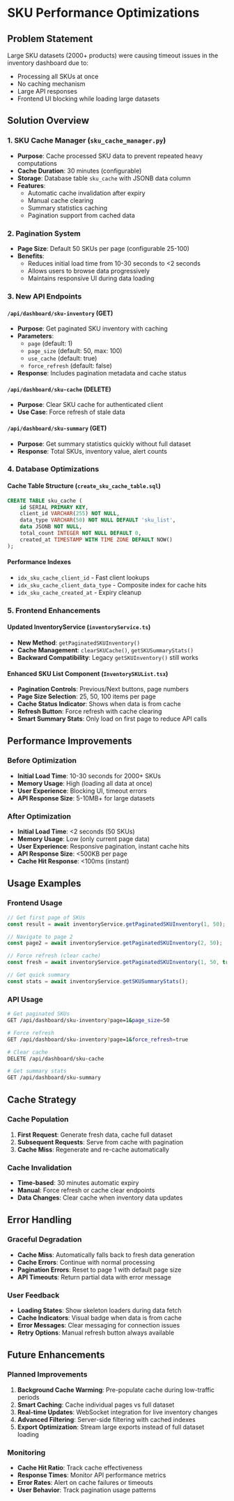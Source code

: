 # SKU Performance Optimizations

## Problem Statement
Large SKU datasets (2000+ products) were causing timeout issues in the inventory dashboard due to:
- Processing all SKUs at once
- No caching mechanism
- Large API responses
- Frontend UI blocking while loading large datasets

## Solution Overview

### 1. **SKU Cache Manager** (`sku_cache_manager.py`)
- **Purpose**: Cache processed SKU data to prevent repeated heavy computations
- **Cache Duration**: 30 minutes (configurable)
- **Storage**: Database table `sku_cache` with JSONB data column
- **Features**:
  - Automatic cache invalidation after expiry
  - Manual cache clearing
  - Summary statistics caching
  - Pagination support from cached data

### 2. **Pagination System**
- **Page Size**: Default 50 SKUs per page (configurable 25-100)
- **Benefits**: 
  - Reduces initial load time from 10-30 seconds to <2 seconds
  - Allows users to browse data progressively
  - Maintains responsive UI during data loading

### 3. **New API Endpoints**

#### `/api/dashboard/sku-inventory` (GET)
- **Purpose**: Get paginated SKU inventory with caching
- **Parameters**:
  - `page` (default: 1)
  - `page_size` (default: 50, max: 100)  
  - `use_cache` (default: true)
  - `force_refresh` (default: false)
- **Response**: Includes pagination metadata and cache status

#### `/api/dashboard/sku-cache` (DELETE)
- **Purpose**: Clear SKU cache for authenticated client
- **Use Case**: Force refresh of stale data

#### `/api/dashboard/sku-summary` (GET)
- **Purpose**: Get summary statistics quickly without full dataset
- **Response**: Total SKUs, inventory value, alert counts

### 4. **Database Optimizations**

#### Cache Table Structure (`create_sku_cache_table.sql`)
```sql
CREATE TABLE sku_cache (
    id SERIAL PRIMARY KEY,
    client_id VARCHAR(255) NOT NULL,
    data_type VARCHAR(50) NOT NULL DEFAULT 'sku_list',
    data JSONB NOT NULL,
    total_count INTEGER NOT NULL DEFAULT 0,
    created_at TIMESTAMP WITH TIME ZONE DEFAULT NOW()
);
```

#### Performance Indexes
- `idx_sku_cache_client_id` - Fast client lookups
- `idx_sku_cache_client_data_type` - Composite index for cache hits
- `idx_sku_cache_created_at` - Expiry cleanup

### 5. **Frontend Enhancements**

#### Updated InventoryService (`inventoryService.ts`)
- **New Method**: `getPaginatedSKUInventory()`
- **Cache Management**: `clearSKUCache()`, `getSKUSummaryStats()`
- **Backward Compatibility**: Legacy `getSKUInventory()` still works

#### Enhanced SKU List Component (`InventorySKUList.tsx`)
- **Pagination Controls**: Previous/Next buttons, page numbers
- **Page Size Selection**: 25, 50, 100 items per page
- **Cache Status Indicator**: Shows when data is from cache
- **Refresh Button**: Force refresh with cache clearing
- **Smart Summary Stats**: Only load on first page to reduce API calls

## Performance Improvements

### Before Optimization
- **Initial Load Time**: 10-30 seconds for 2000+ SKUs
- **Memory Usage**: High (loading all data at once)
- **User Experience**: Blocking UI, timeout errors
- **API Response Size**: 5-10MB+ for large datasets

### After Optimization  
- **Initial Load Time**: <2 seconds (50 SKUs)
- **Memory Usage**: Low (only current page data)
- **User Experience**: Responsive pagination, instant cache hits
- **API Response Size**: <500KB per page
- **Cache Hit Response**: <100ms (instant)

## Usage Examples

### Frontend Usage
```typescript
// Get first page of SKUs
const result = await inventoryService.getPaginatedSKUInventory(1, 50);

// Navigate to page 2
const page2 = await inventoryService.getPaginatedSKUInventory(2, 50);

// Force refresh (clear cache)
const fresh = await inventoryService.getPaginatedSKUInventory(1, 50, true, true);

// Get quick summary
const stats = await inventoryService.getSKUSummaryStats();
```

### API Usage
```bash
# Get paginated SKUs
GET /api/dashboard/sku-inventory?page=1&page_size=50

# Force refresh
GET /api/dashboard/sku-inventory?page=1&force_refresh=true

# Clear cache
DELETE /api/dashboard/sku-cache

# Get summary stats
GET /api/dashboard/sku-summary
```

## Cache Strategy

### Cache Population
1. **First Request**: Generate fresh data, cache full dataset
2. **Subsequent Requests**: Serve from cache with pagination
3. **Cache Miss**: Regenerate and re-cache automatically

### Cache Invalidation
- **Time-based**: 30 minutes automatic expiry
- **Manual**: Force refresh or cache clear endpoints
- **Data Changes**: Clear cache when inventory data updates

## Error Handling

### Graceful Degradation
- **Cache Miss**: Automatically falls back to fresh data generation
- **Cache Errors**: Continue with normal processing
- **Pagination Errors**: Reset to page 1 with default page size
- **API Timeouts**: Return partial data with error message

### User Feedback
- **Loading States**: Show skeleton loaders during data fetch
- **Cache Indicators**: Visual badge when data is from cache  
- **Error Messages**: Clear messaging for connection issues
- **Retry Options**: Manual refresh button always available

## Future Enhancements

### Planned Improvements
1. **Background Cache Warming**: Pre-populate cache during low-traffic periods
2. **Smart Caching**: Cache individual pages vs full dataset
3. **Real-time Updates**: WebSocket integration for live inventory changes
4. **Advanced Filtering**: Server-side filtering with cached indexes
5. **Export Optimization**: Stream large exports instead of full dataset loading

### Monitoring
- **Cache Hit Ratio**: Track cache effectiveness
- **Response Times**: Monitor API performance metrics
- **Error Rates**: Alert on cache failures or timeouts
- **User Behavior**: Track pagination usage patterns
